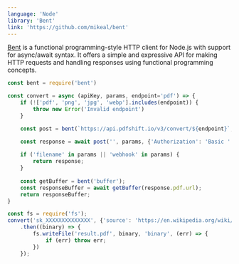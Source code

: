 ```yaml
---
language: 'Node'
library: 'Bent'
link: 'https://github.com/mikeal/bent'
---
```


[Bent](https://github.com/mikeal/bent) is a functional programming-style HTTP client for Node.js with support for async/await syntax. It offers a simple and expressive API for making HTTP requests and handling responses using functional programming concepts.

```javascript
const bent = require('bent')

const convert = async (apiKey, params, endpoint='pdf') => {
    if (!['pdf', 'png', 'jpg', 'webp'].includes(endpoint)) {
        throw new Error('Invalid endpoint')
    }

    const post = bent(`https://api.pdfshift.io/v3/convert/${endpoint}`, 'POST', 'json', 200)

    const response = await post('', params, {'Authorization': 'Basic ' + Buffer.from('api:' + apiKey).toString('base64')});
    
    if ('filename' in params || 'webhook' in params) {
        return response;
    }
    
    const getBuffer = bent('buffer');
    const responseBuffer = await getBuffer(response.pdf.url);
    return responseBuffer;
}
```

```javascript
const fs = require('fs');
convert('sk_XXXXXXXXXXXXXX', {'source': 'https://en.wikipedia.org/wiki/REST'})
    .then((binary) => {
        fs.writeFile('result.pdf', binary, 'binary', (err) => {
            if (err) throw err;
        })
    });
```
